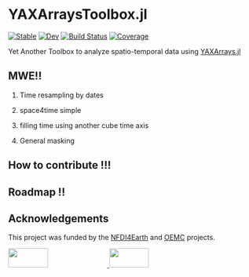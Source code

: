 # YAXArraysToolbox.jl

[![Stable](https://img.shields.io/badge/docs-stable-blue.svg)](https://dpabon.github.io/YAXArraysToolbox.jl/stable/)
[![Dev](https://img.shields.io/badge/docs-dev-blue.svg)](https://dpabon.github.io/YAXArraysToolbox.jl/dev/)
[![Build Status](https://github.com/dpabon/YAXArraysToolbox.jl/actions/workflows/CI.yml/badge.svg?branch=main)](https://github.com/dpabon/YAXArraysToolbox.jl/actions/workflows/CI.yml?query=branch%3Amain)
[![Coverage](https://codecov.io/gh/dpabon/YAXArraysToolbox.jl/branch/main/graph/badge.svg)](https://codecov.io/gh/dpabon/YAXArraysToolbox.jl)


Yet Another Toolbox to analyze spatio-temporal data using [YAXArrays.jl](https://github.com/JuliaDataCubes/YAXArrays.jl)


## MWE!!

1. Time resampling by dates


2. space4time simple

3. filling time using another cube time axis

4. General masking

## How to contribute !!!

## Roadmap !! 



## Acknowledgements

This project was funded by the [NFDI4Earth](https://www.nfdi4earth.de/) and [OEMC](https://earthmonitor.org/) projects.

<a href="https://www.nfdi4earth.de/"><img src="https://www.nfdi4earth.de/templates/nfdi4earth/images/NFDI4Earth_logo.png"  width="40%" height="10%"> <a href="https://earthmonitor.org/"><img src="https://earthmonitor.org/wp-content/uploads/2022/04/OEM_Logo_Horizontal_Dark_Transparent_Background_205x38.png"  width="40%" height="10%">

